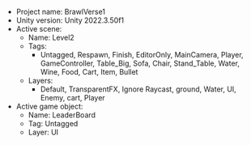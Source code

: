 <!-- UNITY CODE ASSIST INSTRUCTIONS START -->
- Project name: BrawlVerse1
- Unity version: Unity 2022.3.50f1
- Active scene:
  - Name: Level2
  - Tags:
    - Untagged, Respawn, Finish, EditorOnly, MainCamera, Player, GameController, Table_Big, Sofa, Chair, Stand_Table, Water, Wine, Food, Cart, Item, Bullet
  - Layers:
    - Default, TransparentFX, Ignore Raycast, ground, Water, UI, Enemy, cart, Player
- Active game object:
  - Name: LeaderBoard
  - Tag: Untagged
  - Layer: UI
<!-- UNITY CODE ASSIST INSTRUCTIONS END -->